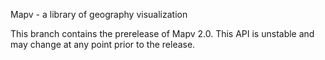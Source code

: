 Mapv - a library of geography visualization

This branch contains the prerelease of Mapv 2.0. This API is unstable and may change at any point prior to the release.

